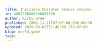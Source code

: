 ```yaml
---
title: Invisible Children (movie review)
id: 4802556866396456790
author: Kirby Urner
published: 2009-11-11T07:07:00.000-08:00
updated: 2020-08-02T15:49:50.179-07:00
blog: world_game
tags: 
---
```


